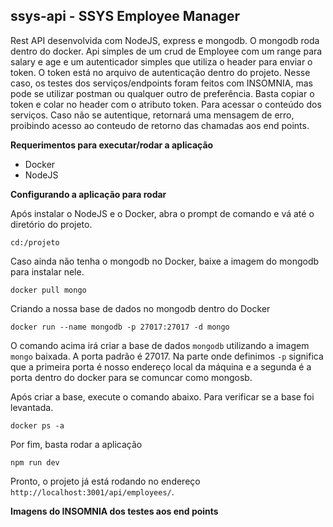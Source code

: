 ## ssys-api - SSYS Employee Manager
Rest API desenvolvida com NodeJS, express e mongodb. O mongodb roda dentro do docker. Api simples de um crud de Employee com um range para salary e age e um autenticador simples que utiliza o header para enviar o token. O token está no arquivo de autenticação dentro do projeto. Nesse caso, os testes dos serviços/endpoints foram feitos com INSOMNIA, mas pode se utilizar postman ou qualquer outro de preferência. Basta copiar o token e colar no header com o atributo token. Para acessar o conteúdo dos serviços. Caso não se autentique, retornará uma mensagem de erro, proibindo acesso ao conteudo de retorno das chamadas aos end points.

**Requerimentos para executar/rodar a aplicação**
- Docker
- NodeJS

**Configurando a aplicação para rodar**

Após instalar o NodeJS e o Docker, abra o prompt de comando e vá até o diretório do projeto. 

```cd:/projeto``` 

Caso ainda não tenha o mongodb no Docker, baixe a imagem do mongodb para instalar nele.

```docker pull mongo```

Criando a nossa base de dados no mongodb dentro do Docker

```docker run --name mongodb -p 27017:27017 -d mongo```

O comando acima irá criar a base de dados ```mongodb``` utilizando a imagem ```mongo``` baixada. A porta padrão é 27017.
Na parte onde definimos ```-p``` significa que a primeira porta é nosso endereço local da máquina e a segunda é a porta dentro do docker para se comuncar como mongosb.

Após criar a base, execute o comando abaixo. Para verificar se a base foi levantada.  

```docker ps -a```

Por fim, basta rodar a aplicação

```npm run dev```

Pronto, o projeto já está rodando no endereço ```http://localhost:3001/api/employees/```.


**Imagens do INSOMNIA dos testes aos end points**



